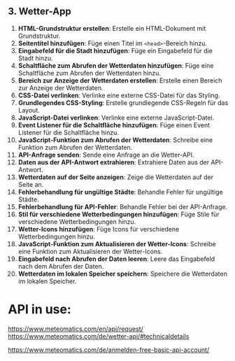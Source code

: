 ## 3. Wetter-App

1. **HTML-Grundstruktur erstellen**: Erstelle ein HTML-Dokument mit Grundstruktur.
2. **Seitentitel hinzufügen**: Füge einen Titel im `<head>`-Bereich hinzu.
3. **Eingabefeld für die Stadt hinzufügen**: Füge ein Eingabefeld für die Stadt hinzu.
4. **Schaltfläche zum Abrufen der Wetterdaten hinzufügen**: Füge eine Schaltfläche zum Abrufen der Wetterdaten hinzu.
5. **Bereich zur Anzeige der Wetterdaten erstellen**: Erstelle einen Bereich zur Anzeige der Wetterdaten.
6. **CSS-Datei verlinken**: Verlinke eine externe CSS-Datei für das Styling.
7. **Grundlegendes CSS-Styling**: Erstelle grundlegende CSS-Regeln für das Layout.
8. **JavaScript-Datei verlinken**: Verlinke eine externe JavaScript-Datei.
9. **Event Listener für die Schaltfläche hinzufügen**: Füge einen Event Listener für die Schaltfläche hinzu.
10. **JavaScript-Funktion zum Abrufen der Wetterdaten**: Schreibe eine Funktion zum Abrufen der Wetterdaten.
11. **API-Anfrage senden**: Sende eine Anfrage an die Wetter-API.
12. **Daten aus der API-Antwort extrahieren**: Extrahiere Daten aus der API-Antwort.
13. **Wetterdaten auf der Seite anzeigen**: Zeige die Wetterdaten auf der Seite an.
14. **Fehlerbehandlung für ungültige Städte**: Behandle Fehler für ungültige Städte.
15. **Fehlerbehandlung für API-Fehler**: Behandle Fehler bei der API-Anfrage.
16. **Stil für verschiedene Wetterbedingungen hinzufügen**: Füge Stile für verschiedene Wetterbedingungen hinzu.
17. **Wetter-Icons hinzufügen**: Füge Icons für verschiedene Wetterbedingungen hinzu.
18. **JavaScript-Funktion zum Aktualisieren der Wetter-Icons**: Schreibe eine Funktion zum Aktualisieren der Wetter-Icons.
19. **Eingabefeld nach Abrufen der Daten leeren**: Leere das Eingabefeld nach dem Abrufen der Daten.
20. **Wetterdaten im lokalen Speicher speichern**: Speichere die Wetterdaten im lokalen Speicher.


# API in use: 
https://www.meteomatics.com/en/api/request/
https://www.meteomatics.com/de/wetter-api/#technicaldetails

https://www.meteomatics.com/de/anmelden-free-basic-api-account/